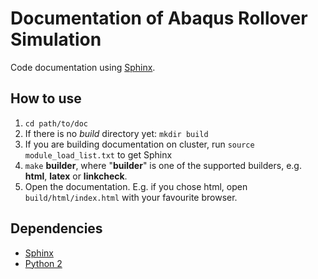 [//]: # (To preview markdown file in Emacs type C-c C-c p)

# Documentation of Abaqus Rollover Simulation
Code documentation using [Sphinx](http://www.sphinx-doc.org/en/stable/).

## How to use
1. `cd path/to/doc`
1. If there is no *build* directory yet: `mkdir build`
1. If you are building documentation on cluster, run `source module_load_list.txt` to get Sphinx
1. `make` **builder**, where "**builder**" is one of the supported builders, e.g. **html**, 
**latex** or **linkcheck**.
1. Open the documentation. E.g. if you chose html, open `build/html/index.html` with your favourite browser.

## Dependencies

- [Sphinx](http://www.sphinx-doc.org/en/stable/)
- [Python 2](https://www.python.org)
